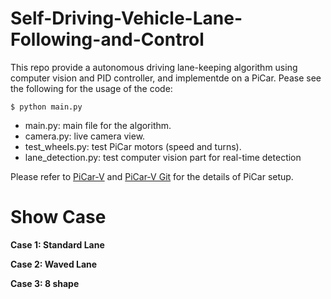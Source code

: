 # Self-Driving-Vehicle-Lane-Following-and-Control
This repo provide a autonomous driving lane-keeping algorithm using computer vision and PID controller, and implementde on a PiCar. Pease see the following for the usage of the code:
```
$ python main.py
```
* main.py: main file for the algorithm.
* camera.py: live camera view.
* test_wheels.py: test PiCar motors (speed and turns).
* lane_detection.py: test computer vision part for real-time detection

Please refer to [PiCar-V](https://docs.sunfounder.com/projects/picar-v/en/latest/) and [PiCar-V Git](https://github.com/sunfounder/SunFounder_PiCar-V) for the details of PiCar setup.

Show Case
=========
**Case 1: Standard Lane**

**Case 2: Waved Lane**

**Case 3: 8 shape**
